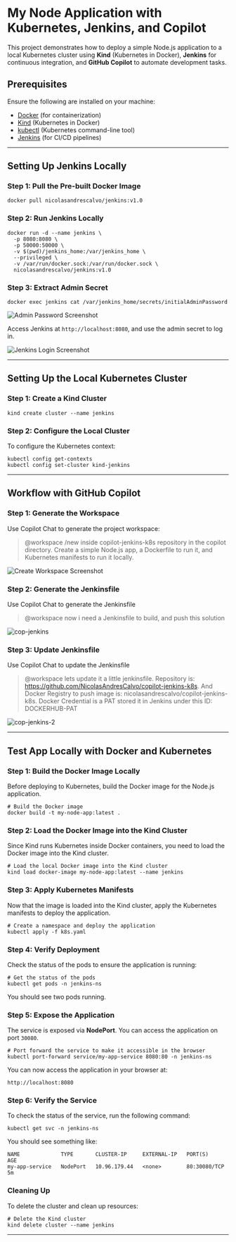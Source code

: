 # My Node Application with Kubernetes, Jenkins, and Copilot

This project demonstrates how to deploy a simple Node.js application to a local Kubernetes cluster using **Kind** (Kubernetes in Docker), **Jenkins** for continuous integration, and **GitHub Copilot** to automate development tasks.

## Prerequisites

Ensure the following are installed on your machine:

- [Docker](https://www.docker.com/products/docker-desktop) (for containerization)
- [Kind](https://kind.sigs.k8s.io/) (Kubernetes in Docker)
- [kubectl](https://kubernetes.io/docs/tasks/tools/install-kubectl/) (Kubernetes command-line tool)
- [Jenkins](https://hub.docker.com/repository/docker/nicolasandrescalvo/jenkins/general) (for CI/CD pipelines)

---

## Setting Up Jenkins Locally

### Step 1: Pull the Pre-built Docker Image

    docker pull nicolasandrescalvo/jenkins:v1.0

### Step 2: Run Jenkins Locally

    docker run -d --name jenkins \
      -p 8080:8080 \
      -p 50000:50000 \
      -v $(pwd)/jenkins_home:/var/jenkins_home \
      --privileged \
      -v /var/run/docker.sock:/var/run/docker.sock \
      nicolasandrescalvo/jenkins:v1.0

### Step 3: Extract Admin Secret

    docker exec jenkins cat /var/jenkins_home/secrets/initialAdminPassword

![Admin Password Screenshot](./images/pass.png)

Access Jenkins at `http://localhost:8080`, and use the admin secret to log in.

![Jenkins Login Screenshot](./images/jenkins.png)

---

## Setting Up the Local Kubernetes Cluster

### Step 1: Create a Kind Cluster

    kind create cluster --name jenkins

### Step 2: Configure the Local Cluster

To configure the Kubernetes context:

    kubectl config get-contexts
    kubectl config set-cluster kind-jenkins

---

## Workflow with GitHub Copilot

### Step 1: Generate the Workspace

Use Copilot Chat to generate the project workspace:

> @workspace /new inside copilot-jenkins-k8s repository in the copilot directory. Create a simple Node.js app, a Dockerfile to run it, and Kubernetes manifests to run it locally.

![Create Workspace Screenshot](./images/new.png)

### Step 2: Generate the Jenkinsfile

Use Copilot Chat to generate the Jenkinsfile

> @workspace now i need a Jenkinsfile to build, and push this solution

![cop-jenkins](./images/cop-jenkins.png)

### Step 3: Update Jenkinsfile

Use Copilot Chat to update the Jenkinsfile

> @workspace lets update it a little jenkinsfile. Repository is: https://github.com/NicolasAndresCalvo/copilot-jenkins-k8s. And Docker Registry to push image is: nicolasandrescalvo/copilot-jenkins-k8s. Docker Credential is a PAT stored it in Jenkins under this ID: DOCKERHUB-PAT

![cop-jenkins-2](./images/cop-jenkins-2.png)

---

## Test App Locally with Docker and Kubernetes

### Step 1: Build the Docker Image Locally

Before deploying to Kubernetes, build the Docker image for the Node.js application.

    # Build the Docker image
    docker build -t my-node-app:latest .

### Step 2: Load the Docker Image into the Kind Cluster

Since Kind runs Kubernetes inside Docker containers, you need to load the Docker image into the Kind cluster.

    # Load the local Docker image into the Kind cluster
    kind load docker-image my-node-app:latest --name jenkins

### Step 3: Apply Kubernetes Manifests

Now that the image is loaded into the Kind cluster, apply the Kubernetes manifests to deploy the application.

    # Create a namespace and deploy the application
    kubectl apply -f k8s.yaml

### Step 4: Verify Deployment

Check the status of the pods to ensure the application is running:

    # Get the status of the pods
    kubectl get pods -n jenkins-ns

You should see two pods running.

### Step 5: Expose the Application

The service is exposed via **NodePort**. You can access the application on port `30080`.

    # Port forward the service to make it accessible in the browser
    kubectl port-forward service/my-app-service 8080:80 -n jenkins-ns

You can now access the application in your browser at:

    http://localhost:8080

### Step 6: Verify the Service

To check the status of the service, run the following command:

    kubectl get svc -n jenkins-ns

You should see something like:

    NAME             TYPE       CLUSTER-IP     EXTERNAL-IP   PORT(S)        AGE
    my-app-service   NodePort   10.96.179.44   <none>        80:30080/TCP   5m

### Cleaning Up

To delete the cluster and clean up resources:

    # Delete the Kind cluster
    kind delete cluster --name jenkins
---



